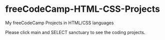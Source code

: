 # freeCodeCamp-HTML-CSS-Projects
My freeCodeCamp Projects in HTML/CSS languages

Please click main and SELECT sanctuary to see the coding projects.
